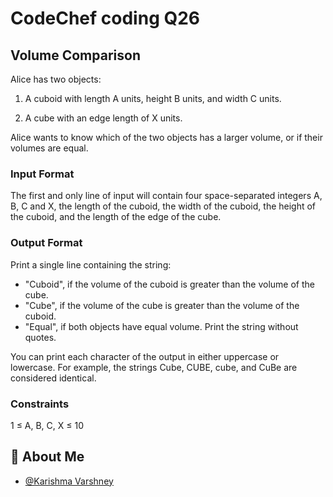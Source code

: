 # CodeChef coding Q26

## Volume Comparison
Alice has two objects:

1. A cuboid with length 
A units, height 
B units, and width 
C units.

2. A cube with an edge length of 
X units.

Alice wants to know which of the two objects has a larger volume, or if their volumes are equal.

### Input Format
The first and only line of input will contain four space-separated integers 
A, 
B, 
C and 
X, the length of the cuboid, the width of the cuboid, the height of the cuboid, and the length of the edge of the cube.
### Output Format
Print a single line containing the string:

- "Cuboid", if the volume of the cuboid is greater than the volume of the cube.
- "Cube", if the volume of the cube is greater than the volume of the cuboid.
- "Equal", if both objects have equal volume.
Print the string without quotes.

You can print each character of the output in either uppercase or lowercase.
For example, the strings Cube, CUBE, cube, and CuBe are considered identical.

### Constraints
1
≤
A,
B,
C,
X
≤
10




## 🚀 About Me

- [@Karishma Varshney](https://github.com/Karishma-Varshney)
